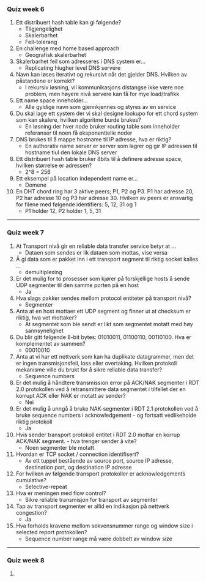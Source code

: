 

### Quiz week 6
1. Ett distribuert hash table kan gi følgende?
	- Tilgjengelighet
	- Skalerbarhet
	- Feil-tolerang
2. En challenge med home based approach
	- Geografisk skalerbarhet
3. Skalerbarhet feil som adresseres i DNS system er...
	- Replicating hiugher level DNS servere
4. Navn kan løses iterativt og rekursivt når det gjelder DNS. Hvilken av påstandene er korrekt?
	- I rekursiv løsning, vil kommunikasjons distangse ikke være noe problem, men høyere nivå servere kan få for mye load/trafikk
5. Ett name space inneholder...
	- Alle gyldige navn som gjennkjennes og styres av en service
6. Du skal lage ett system der vi skal designe lookupo for ett chord system som kan skalere, hvilken algoritme burde brukes?
	- En løsning der hver node bruker routing table som inneholder referanser til noen få eksponentielle noder
7. DNS brukes til å mappe hostname til IP adresse, hva er riktig? 
	- En authorativ name server er server som lagrer og gir IP adressen til hostname tiul den lokale DNS server
8. Ett distribuert hash table bruker 8bits til å definere adresse space, hvilken størrelse er adressen?
	- 2^8 = 256
9. Ett eksempel på location independent name er...
	- Domene 
10. En DHT chord ring har 3 aktive peers; P1, P2 og P3. P1 har adresse 20, P2 har adresse 10 og P3 har adresse 30. Hvilken av peers er ansvarlig for filene med følgende identifiers: 5, 12, 31 og 1
	- P1 holder 12, P2 holder 1, 5, 31


<hr>


### Quiz week 7
1. At Transport nivå gir en reliable data transfer service betyr at ...
	- Dataen som sendes er lik dataen som mottas, vise versa
2. Å gi data som er pakket inn i ett transport segment til riktig socket kalles ...
	- demultiplexing
3. Er det mulig for to prosesser som kjører på forskjellige hosts å sende UDP segmenter til den samme porten på en host
	- Ja
4. Hva slags pakker sendes mellom protocol entiteter på transport nivå?
	- Segmenter
5. Anta at en host mottaer ett UDP segment og finner ut at checksum er riktig, hva vet mottaker?
	- At segmentet som ble sendt er likt som segmentet motatt med høy sannsynelighet
6. Du blir gitt følgende 8-bit bytes: 01010011, 01100110, 00110100. Hva er komplementet av summen?
	- 00010010
7. Anta at vi har ett nettverk som kan ha duplikate datagrammer, men det er ingen transmisjonsfeil, loss eller overtaking. Hvilken protokoll mekanisme ville du brukt for å sikre reliable data transfer?
	- Sequence numbers
8. Er det mulig å håndtere transmission error på ACK/NAK segmenter i RDT 2.0 protokollen ved å retransmittere data segmentet i tilfellet der en korrupt ACK eller NAK er motatt av sender?
	- Nei
9. Er det mulig å unngå å bruke NAK-segmenter i RDT 2.1 protokollen ved å bruke sequence numbers i acknowledgement - og fortsatt vedlikeholde riktig protokoll
	- Ja
10. Hvis sender transport protokoll entitet i RDT 2.0 mottar en korrup ACK/NAK segment. - hva trenger sender å vite?
	- Noen segmenter ble motatt
11. Hvordan er TCP socket / connection identifisert?
	- Av ett tuppel bestående av source port, source IP adresse, destination port, og destination IP adresse
12. For hvilken av følgende transport protokoller er acknowledgements cumulative?
	- Selective-repeat
13. Hva er meningen med flow control?
	- Sikre reliable transmisjon for transport av segmenter
14. Tap av transport segmenter er allid en indikasjon på nettverk congestion?
	- Ja
15. Hva forholds kravene mellom sekvensnummer range og window size i selected report protokollen?
	- Sequence number range må være dobbelt av window size


<hr>


### Quiz week 8
1. 


